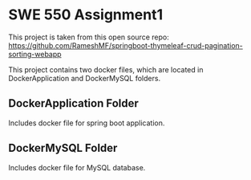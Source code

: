 # SWE 550 Assignment1

This project is taken from this open source repo: https://github.com/RameshMF/springboot-thymeleaf-crud-pagination-sorting-webapp

This project contains two docker files, which are located in DockerApplication and DockerMySQL folders. 

## DockerApplication Folder
Includes docker file for spring boot application.

## DockerMySQL Folder
Includes docker file for MySQL database.

